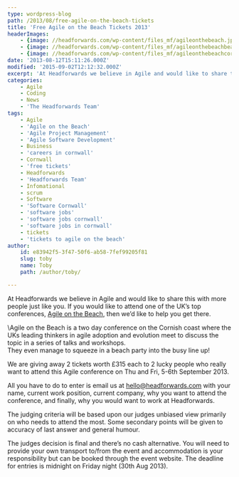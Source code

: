 ```yaml
---
type: wordpress-blog
path: /2013/08/free-agile-on-the-beach-tickets
title: 'Free Agile on the Beach Tickets 2013'
headerImages:
    - {image: //headforwards.com/wp-content/files_mf/agileonthebeach.jpg, text: 'Agile on the Beach'}
    - {image: //headforwards.com/wp-content/files_mf/agileonthebeachbeachparty.jpg, text: ""}
    - {image: //headforwards.com/wp-content/files_mf/agileonthebeachcornwall.jpg, text: ""}
date: '2013-08-12T15:11:26.000Z'
modified: '2015-09-02T12:12:32.000Z'
excerpt: 'At Headforwards we believe in Agile and would like to share this with more people just like you. If you would like to attend one of the UK’s top conferences, Agile on the Beach, then we’d like to help you get there. \\Agile on the Beach is a two day conference on the Cornish coast …'
categories:
    - Agile
    - Coding
    - News
    - 'The Headforwards Team'
tags:
    - Agile
    - 'Agile on the Beach'
    - 'Agile Project Management'
    - 'Agile Software Development'
    - Business
    - 'careers in cornwall'
    - Cornwall
    - 'free tickets'
    - Headforwards
    - 'Headforwards Team'
    - Infomational
    - scrum
    - Software
    - 'Software Cornwall'
    - 'software jobs'
    - 'software jobs cornwall'
    - 'software jobs in cornwall'
    - tickets
    - 'tickets to agile on the beach'
author:
    id: e83942f5-3f47-50f6-ab58-7fef99205f81
    slug: toby
    name: Toby
    path: /author/toby/

---
```

At Headforwards we believe in Agile and would like to share this with more people just like you. If you would like to attend one of the UK’s top conferences, [Agile on the Beach](http://www.agileonthebeach.com), then we’d like to help you get there.

\\Agile on the Beach is a two day conference on the Cornish coast where the UKs leading thinkers in agile adoption and evolution meet to discuss the topic in a series of talks and workshops.  
They even manage to squeeze in a beach party into the busy line up!

We are giving away 2 tickets worth £315 each to 2 lucky people who really want to attend this Agile conference on Thu and Fri, 5-6th September 2013.

All you have to do to enter is email us at [hello@headforwards.com](mailto:hello@headforwards.com) with your name, current work position, current company, why you want to attend the conference, and finally, why you would want to work at Headforwards.

The judging criteria will be based upon our judges unbiased view primarily on who needs to attend the most. Some secondary points will be given to accuracy of last answer and general humour.

The judges decision is final and there’s no cash alternative. You will need to provide your own transport to/from the event and accommodation is your responsibility but can be booked through the event website. The deadline for entries is midnight on Friday night (30th Aug 2013).
